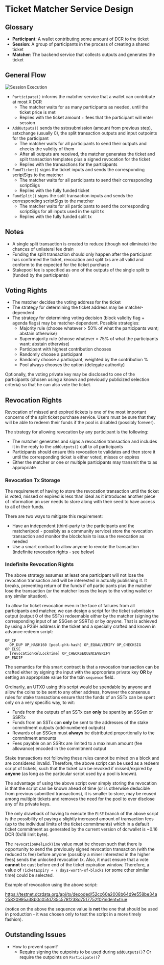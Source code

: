 # Ticket Matcher Service Design

## Glossary

- **Participant**: A wallet contributing some amount of DCR to the ticket
- **Session**: A group of participants in the process of creating a shared ticket
- **Matcher**: The backend service that collects outputs and generates the ticket

## General Flow


![Session Execution](matcher-flow.png)

- `Participate()` informs the matcher service that a wallet can contribute at most X DCR
  - The matcher waits for as many participants as needed, until the ticket price is met
  - Replies with the ticket amount + fees that the participant will enter session
- `AddOutputs()` sends the sstxsubmission (amount from previous step), sstxchange (usually 0), the split transaction outputs and input outpoints for the participant
  - The matcher waits for all participants to send their outputs and checks the validity of them
  - After all outputs are received, the matcher generates the ticket and split transaction templates plus a signed revocation for the ticket
  - Replies with the transactions for the participants
- `FundTicket()` signs the ticket inputs and sends the corresponding scriptSigs to the matcher
  - The matcher waits for all participants to send their corresponding scriptSigs
  - Replies with the fully funded ticket
- `FundSplit()` signs the split transaction inputs and sends the corresponding scriptSigs to the matcher
  - The matcher waits for all participants to send the corresponding scriptSigs for all inputs used in the split tx
  - Replies with the fully funded split tx

## Notes

- A single split transaction is created to reduce (though not eliminate) the chances of unilateral fee drain
- Funding the split transaction should only happen after the participant has confirmed the ticket, revocation and split txs are all valid and conform to the expected for the ticket purchase
- Stakepool fee is specified as one of the outputs of the single split tx (funded by the participants)

## Voting Rights

- The matcher decides the voting address for the ticket
- The strategy for determining the ticket address may be matcher-dependent
- The strategy for determining voting decision (block validity flag + agenda flags) may be matcher-dependent. Possible strategies:
  - Majority rule (choose whatever > 50% of what the participants want; abstain otherwise)
  - Supermajority rule (choose whatever > 75% of what the participants want; abstain otherwise)
  - Participant with highest contribution chooses
  - Randomly choose a participant
  - Randomly choose a participant, weighted by the contribution %
  - Pool always chooses the option (delegate authority)

Optionally, the voting private key may be disclosed to one of the participants (chosen using a known and previously publicized selection criteria) so that he can also vote the ticket.

## Revocation Rights

Revocation of missed and expired tickets is one of the most important concerns of the split ticket purchase service. Users must be sure that they will be able to redeem their funds if the pool is disabled (possibly forever).

The strategy for allowing revocation by any participant is the following:

- The matcher generates and signs a revocation transaction and includes it in the reply to the `addOutputs()` call to all participants
- Participants should ensure this revocation tx validates and then store it until the corresponding ticket is either voted, misses or expires
- Either the matcher or one or multiple participants may transmit the tx as appropriate

### Revocation Tx Storage

The requirement of having to store the revocation transaction until the ticket is voted, missed or expired is less than ideal as it introduces another piece of information an user needs to store along with their seed to have access to all of their funds.

There are two ways to mitigate this requirement:

- Have an independent (third-party to the participants and the matcher/pool - possibly as a community service) store the revocation transaction and monitor the blockchain to issue the revocation as needed
- Use a smart contract to allow anyone to revoke the transaction (indefinite revocation rights - see below)

### Indefinite Revocation Rights

The above strategy assumes at least one participant will not lose the revocation transaction and will be interested in actually publishing it. It breaks, preventing return of the funds if *all* participants plus the matcher lose the transaction (or the matcher loses the keys to the voting wallet or any similar situation).

To allow for ticket revocation even in the face of failures from all participants and matcher, we can design a script for the ticket submission output (output 0 of the SSTx) redeemable either by the matcher (signing the corresponding input of an SSGen or SSRTx) or by *anyone*. That is achieved by using a P2SH address in the ticket and a specially crafted and known in advance redeem script:

```
OP_IF
  OP_DUP OP_HASH160 [pool-phk-hash] OP_EQUALVERIFY OP_CHECKSIG
OP_ELSE
  [revocationRelLockTime] OP_CHECKSEQUENCEVERIFY
OP_ENDIF
```

The semantics for this smart contract is that a revocation transaction can be crafted either by signing the input with the appropriate private key **OR** by setting an appropriate value for the txin `sequence` field.

Ordinarily, an UTXO using this script would be spendable by anyone and allow the coins to be sent to any other address, however the consensus rules for stake transactions ensure that the funds of an SSTx can be spent only on a very specific way, to wit:

- Funds from the outputs of an SSTx can **only** be spent by an SSGen or SSRTx
- Funds from an SSTx can **only** be sent to the addresses of the stake commitment outputs (odd-numbered outputs)
- Rewards of an SSGen must **always** be distributed proportionally to the commitment amounts
- Fees payable on an SSRtx are limited to a maximum amount (fee allowance) encoded in the commitment output

Stake transactions not following these rules cannot be mined on a block and are considered invalid. Therefore, the above script can be used as a redeem script of tickets, such that the ticket can be revoked if missed/expired by **anyone** (as long as the particular script used by a pool is known).

The advantage of using the above script over simply storing the revocation is that the script can be known ahead of time (or is otherwise deducible from previous submitted transactions), it is smaller to store, may be reused among multiple tickets and removes the need for the pool to ever disclose any of its private keys.

The only drawback of having to execute the `ELSE` branch of the above script is the possibility of paying a slightly increased amount of transaction fees (up to the individual limits of the ticket commitments) which in a default ticket commitment as generated by the current version of dcrwallet is ~0.16 DCR (0x18 limit byte).

The `revocationRelLockTime` value must be chosen such that there is opportunity to send the previously signed revocation transaction (with the reduced tx fee) before anyone (possibly a miner interested in the higher fees) sends the unlocked revocation tx. Also, it must ensure that a vote **cannot** be cast before end of the ticket expiration window. Therefore, a value of `TicketExpiry + 7 days-worth-of-blocks` (or some other similar time) could be selected.

Example of revocation using the above script:

https://testnet.dcrdata.org/api/tx/decoded/52cc60a2008b64d9e558be34a25820995a38b0c05fd735c578f238d7517752f0?indent=true

(notice on the above the sequence value is **not** the one that should be used in production - it was chosen only to test the script in a more timely fashion).


## Outstanding Issues

- How to prevent spam?
  - Require signing the outpoints to be used during `addOutputs()`? Or require the outpoints on `Participate()`?

